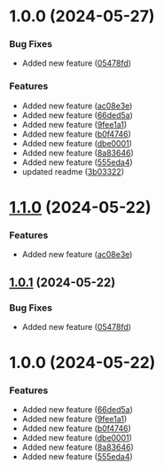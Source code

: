 # 1.0.0 (2024-05-27)


### Bug Fixes

* Added new feature ([05478fd](https://github.com/clouddrove-sandbox/auto-release-qms/commit/05478fddfc8d5ca9e2da8ff8683112828fc26477))


### Features

* Added new feature ([ac08e3e](https://github.com/clouddrove-sandbox/auto-release-qms/commit/ac08e3e2cd929d6483bd13d424358fa2f168a8b6))
* Added new feature ([66ded5a](https://github.com/clouddrove-sandbox/auto-release-qms/commit/66ded5ad496ded518aeae429716c48f29eb7c266))
* Added new feature ([9fee1a1](https://github.com/clouddrove-sandbox/auto-release-qms/commit/9fee1a17a926ace72b129b1f3dcff819cf18502d))
* Added new feature ([b0f4746](https://github.com/clouddrove-sandbox/auto-release-qms/commit/b0f4746ed398d58b501b9e9a5eff00ffca2fe52f))
* Added new feature ([dbe0001](https://github.com/clouddrove-sandbox/auto-release-qms/commit/dbe0001d6b6a699f0624a81a5211a794c8c7559d))
* Added new feature ([8a83646](https://github.com/clouddrove-sandbox/auto-release-qms/commit/8a83646b17ff6bb2562cce53057b93d105195b98))
* Added new feature ([555eda4](https://github.com/clouddrove-sandbox/auto-release-qms/commit/555eda441dfb77278919bf846f201be1b6bafa59))
* updated readme ([3b03322](https://github.com/clouddrove-sandbox/auto-release-qms/commit/3b03322e9396ffba7691ff52b3f9701194f0cf87))

# [1.1.0](https://github.com/clouddrove-sandbox/auto-release-qms/compare/v1.0.1...v1.1.0) (2024-05-22)


### Features

* Added new feature ([ac08e3e](https://github.com/clouddrove-sandbox/auto-release-qms/commit/ac08e3e2cd929d6483bd13d424358fa2f168a8b6))

## [1.0.1](https://github.com/clouddrove-sandbox/auto-release-qms/compare/v1.0.0...v1.0.1) (2024-05-22)


### Bug Fixes

* Added new feature ([05478fd](https://github.com/clouddrove-sandbox/auto-release-qms/commit/05478fddfc8d5ca9e2da8ff8683112828fc26477))

# 1.0.0 (2024-05-22)


### Features

* Added new feature ([66ded5a](https://github.com/clouddrove-sandbox/auto-release-qms/commit/66ded5ad496ded518aeae429716c48f29eb7c266))
* Added new feature ([9fee1a1](https://github.com/clouddrove-sandbox/auto-release-qms/commit/9fee1a17a926ace72b129b1f3dcff819cf18502d))
* Added new feature ([b0f4746](https://github.com/clouddrove-sandbox/auto-release-qms/commit/b0f4746ed398d58b501b9e9a5eff00ffca2fe52f))
* Added new feature ([dbe0001](https://github.com/clouddrove-sandbox/auto-release-qms/commit/dbe0001d6b6a699f0624a81a5211a794c8c7559d))
* Added new feature ([8a83646](https://github.com/clouddrove-sandbox/auto-release-qms/commit/8a83646b17ff6bb2562cce53057b93d105195b98))
* Added new feature ([555eda4](https://github.com/clouddrove-sandbox/auto-release-qms/commit/555eda441dfb77278919bf846f201be1b6bafa59))
